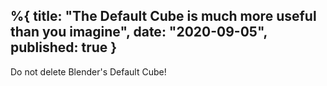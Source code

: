 %{
    title: "The Default Cube is much more useful than you imagine",
    date: "2020-09-05",
    published: true
}
---

Do not delete Blender's Default Cube!